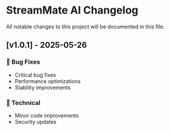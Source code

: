 # StreamMate AI Changelog

All notable changes to this project will be documented in this file.

## [v1.0.1] - 2025-05-26

### 🐛 Bug Fixes
- Critical bug fixes
- Performance optimizations
- Stability improvements

### 🔧 Technical
- Minor code improvements
- Security updates

